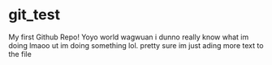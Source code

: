 # git_test
My first Github Repo!
Yoyo world wagwuan 
i dunno really know what im doing lmaoo ut im doing something lol. pretty sure im just ading more text to the file